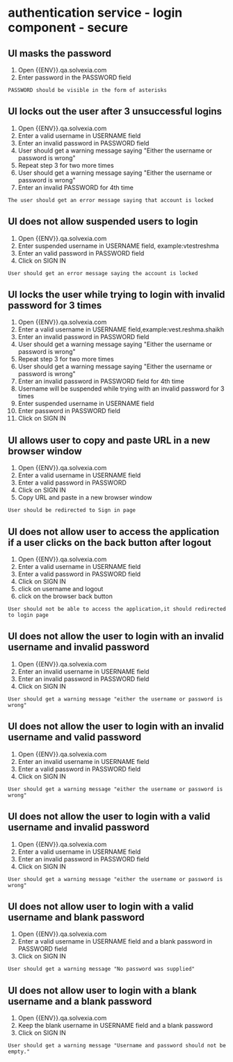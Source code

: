 # authentication service - login component - secure

## UI masks the password 

1. Open {{ENV}}.qa.solvexia.com
2. Enter password in the PASSWORD field

`PASSWORD should be visible in the form of asterisks`

## UI locks out the user after 3 unsuccessful logins

1. Open {{ENV}}.qa.solvexia.com
2. Enter a valid username in USERNAME field
3. Enter an invalid password in PASSWORD field
4. User should get a warning message saying "Either the username or password is wrong"
5. Repeat step 3 for two more times 
6. User should get a warning message saying "Either the username or password is wrong"
7. Enter an invalid PASSWORD for 4th time 

`The user should get an error message saying that account is locked`

## UI does not allow suspended users to login

1. Open {{ENV}}.qa.solvexia.com 
2. Enter suspended username in USERNAME field, example:vtestreshma
3. Enter an valid password in PASSWORD field
4. Click on SIGN IN

`User should get an error message saying the account is locked ` 

## UI locks the user while trying to login with invalid password for 3 times

1. Open {{ENV}}.qa.solvexia.com 
2. Enter a valid username in USERNAME field,example:vest.reshma.shaikh
3. Enter an invalid password in PASSWORD field
4. User should get a warning message saying "Either the username or password is wrong"
5. Repeat step 3 for two more times 
6. User should get a warning message saying "Either the username or password is wrong"
7. Enter an invalid password in PASSWORD field for 4th time 
8. Username will be suspended while trying with an invalid password for 3 times
9. Enter suspended username in USERNAME field
10. Enter password in PASSWORD field
11. Click on SIGN IN

## UI allows user to copy and paste URL in a new browser window

1. Open {{ENV}}.qa.solvexia.com 
2. Enter a valid username in USERNAME field
3. Enter a valid password in PASSWORD
4. Click on SIGN IN
5. Copy URL and paste in a new browser window

`User should be redirected to Sign in page`

## UI does not allow user to access the application if a user clicks on the back button after logout 

1. Open {{ENV}}.qa.solvexia.com 
2. Enter a valid username in USERNAME field
3. Enter a valid password in PASSWORD field
4. Click on SIGN IN
5. click on username and logout 
6. click on the browser back button

`User should not be able to access the application,it should redirected to login page`

## UI does not allow the user to login with an  invalid username and invalid password 

1. Open {{ENV}}.qa.solvexia.com 
2. Enter an invalid username in USERNAME field
3. Enter an invalid password in PASSWORD field
4. Click on SIGN IN

`User should get a warning message "either the username or password is wrong" `

## UI does not allow the user to login with an invalid username and valid password

1. Open {{ENV}}.qa.solvexia.com 
2. Enter an invalid username in USERNAME field
3. Enter a valid password in PASSWORD field
4. Click on SIGN IN

`User should get a warning message "either the username or password is wrong" `

## UI does not allow the user to login with a valid username and invalid password

1. Open {{ENV}}.qa.solvexia.com 
2. Enter a valid username in USERNAME field
3. Enter an invalid password in PASSWORD field
4. Click on SIGN IN

`User should get a warning message "either the username or password is wrong" `

## UI does not allow user to login with a valid username and blank password

1. Open {{ENV}}.qa.solvexia.com 
2. Enter a valid username in USERNAME field and a blank password in PASSWORD field
3. Click on SIGN IN

`User should get a warning message "No password was supplied" `

## UI does not allow user to login with a blank username and a blank password

1. Open {{ENV}}.qa.solvexia.com 
2. Keep the blank username in USERNAME field  and a blank password
3. Click on SIGN IN

`User should get a warning message "Username and password should not be empty." `

